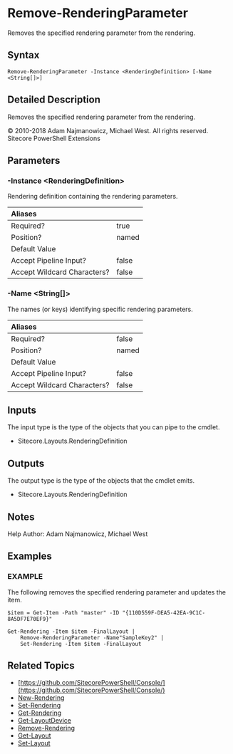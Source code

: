 # Remove-RenderingParameter

Removes the specified rendering parameter from the rendering.

## Syntax

```text
Remove-RenderingParameter -Instance <RenderingDefinition> [-Name <String[]>]
```

## Detailed Description

Removes the specified rendering parameter from the rendering.

© 2010-2018 Adam Najmanowicz, Michael West. All rights reserved. Sitecore PowerShell Extensions

## Parameters

### -Instance  &lt;RenderingDefinition&gt;

Rendering definition containing the rendering parameters.

| Aliases |  |
| :--- | :--- |
| Required? | true |
| Position? | named |
| Default Value |  |
| Accept Pipeline Input? | false |
| Accept Wildcard Characters? | false |

### -Name  &lt;String\[\]&gt;

The names (or keys) identifying specific rendering parameters.

| Aliases |  |
| :--- | :--- |
| Required? | false |
| Position? | named |
| Default Value |  |
| Accept Pipeline Input? | false |
| Accept Wildcard Characters? | false |

## Inputs

The input type is the type of the objects that you can pipe to the cmdlet.

* Sitecore.Layouts.RenderingDefinition

## Outputs

The output type is the type of the objects that the cmdlet emits.

* Sitecore.Layouts.RenderingDefinition

## Notes

Help Author: Adam Najmanowicz, Michael West

## Examples

### EXAMPLE

The following removes the specified rendering parameter and updates the item.

```text
$item = Get-Item -Path "master" -ID "{110D559F-DEA5-42EA-9C1C-8A5DF7E70EF9}"

Get-Rendering -Item $item -FinalLayout | 
    Remove-RenderingParameter -Name"SampleKey2" | 
    Set-Rendering -Item $item -FinalLayout
```

## Related Topics

* [https://github.com/SitecorePowerShell/Console/](https://github.com/SitecorePowerShell/Console/) 
* [New-Rendering](new-rendering.md)
* [Set-Rendering](set-rendering.md)
* [Get-Rendering](get-rendering.md)
* [Get-LayoutDevice](get-layoutdevice.md)
* [Remove-Rendering](remove-rendering.md)
* [Get-Layout](get-layout.md)
* [Set-Layout](set-layout.md)

